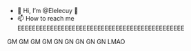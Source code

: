 - 👋 Hi, I’m @Elelecuy
  👀
- 📫 How to reach me EEEEEEEEEEEEEEEEEEEEEEEEEEEEEEEEEEEEEEEEEEEEEE
<!---bbbbbbbbbbb
Elelecuy/Elelecuy is a ✨ special ✨ repository because its `README.md` (this file) appears on your GitHub profile.
You can click the Preview link to take a look at your changes.
--->
GM GM GM GM
GN GN GN GN GN
LMAO
